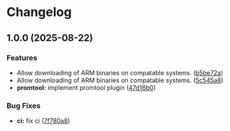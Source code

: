 # Changelog

## 1.0.0 (2025-08-22)


### Features

* Allow downloading of ARM binaries on compatable systems. ([b5be72a](https://github.com/asdf-community/asdf-promtool/commit/b5be72a392d567d89f0857a0f2bc43da1a74b6fd))
* Allow downloading of ARM binaries on compatable systems. ([5c545a8](https://github.com/asdf-community/asdf-promtool/commit/5c545a80794e4f2b08ff16cbe37bf0618b8d57c6))
* **promtool:** implement promtool plugin ([47d16b0](https://github.com/asdf-community/asdf-promtool/commit/47d16b0fee7af7e511025aa0bd03c015ed80e6a1))


### Bug Fixes

* **ci:** fix ci ([7f780a8](https://github.com/asdf-community/asdf-promtool/commit/7f780a82ca4b197a2187b9e06e73ccd978a23e04))
